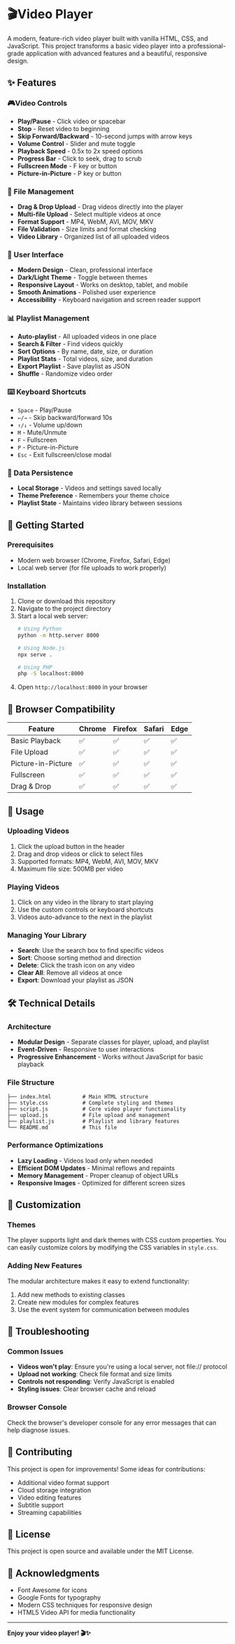 # 🎬Video Player

A modern, feature-rich video player built with vanilla HTML, CSS, and JavaScript. This project transforms a basic video player into a professional-grade application with advanced features and a beautiful, responsive design.

## ✨ Features

### 🎮Video Controls
- **Play/Pause** - Click video or spacebar
- **Stop** - Reset video to beginning
- **Skip Forward/Backward** - 10-second jumps with arrow keys
- **Volume Control** - Slider and mute toggle
- **Playback Speed** - 0.5x to 2x speed options
- **Progress Bar** - Click to seek, drag to scrub
- **Fullscreen Mode** - F key or button
- **Picture-in-Picture** - P key or button

### 📁 File Management
- **Drag & Drop Upload** - Drag videos directly into the player
- **Multi-file Upload** - Select multiple videos at once
- **Format Support** - MP4, WebM, AVI, MOV, MKV
- **File Validation** - Size limits and format checking
- **Video Library** - Organized list of all uploaded videos

### 🎨 User Interface
- **Modern Design** - Clean, professional interface
- **Dark/Light Theme** - Toggle between themes
- **Responsive Layout** - Works on desktop, tablet, and mobile
- **Smooth Animations** - Polished user experience
- **Accessibility** - Keyboard navigation and screen reader support

### 📊 Playlist Management
- **Auto-playlist** - All uploaded videos in one place
- **Search & Filter** - Find videos quickly
- **Sort Options** - By name, date, size, or duration
- **Playlist Stats** - Total videos, size, and duration
- **Export Playlist** - Save playlist as JSON
- **Shuffle** - Randomize video order

### ⌨️ Keyboard Shortcuts
- `Space` - Play/Pause
- `←/→` - Skip backward/forward 10s
- `↑/↓` - Volume up/down
- `M` - Mute/Unmute
- `F` - Fullscreen
- `P` - Picture-in-Picture
- `Esc` - Exit fullscreen/close modal

### 💾 Data Persistence
- **Local Storage** - Videos and settings saved locally
- **Theme Preference** - Remembers your theme choice
- **Playlist State** - Maintains video library between sessions

## 🚀 Getting Started

### Prerequisites
- Modern web browser (Chrome, Firefox, Safari, Edge)
- Local web server (for file uploads to work properly)

### Installation
1. Clone or download this repository
2. Navigate to the project directory
3. Start a local web server:
   ```bash
   # Using Python
   python -m http.server 8000
   
   # Using Node.js
   npx serve .
   
   # Using PHP
   php -S localhost:8000
   ```
4. Open `http://localhost:8000` in your browser

## 📱 Browser Compatibility

| Feature | Chrome | Firefox | Safari | Edge |
|---------|--------|---------|--------|------|
| Basic Playback | ✅ | ✅ | ✅ | ✅ |
| File Upload | ✅ | ✅ | ✅ | ✅ |
| Picture-in-Picture | ✅ | ✅ | ✅ | ✅ |
| Fullscreen | ✅ | ✅ | ✅ | ✅ |
| Drag & Drop | ✅ | ✅ | ✅ | ✅ |

## 🎯 Usage

### Uploading Videos
1. Click the upload button in the header
2. Drag and drop videos or click to select files
3. Supported formats: MP4, WebM, AVI, MOV, MKV
4. Maximum file size: 500MB per video

### Playing Videos
1. Click on any video in the library to start playing
2. Use the custom controls or keyboard shortcuts
3. Videos auto-advance to the next in the playlist

### Managing Your Library
- **Search**: Use the search box to find specific videos
- **Sort**: Choose sorting method and direction
- **Delete**: Click the trash icon on any video
- **Clear All**: Remove all videos at once
- **Export**: Download your playlist as JSON

## 🛠️ Technical Details

### Architecture
- **Modular Design** - Separate classes for player, upload, and playlist
- **Event-Driven** - Responsive to user interactions
- **Progressive Enhancement** - Works without JavaScript for basic playback

### File Structure
```
├── index.html          # Main HTML structure
├── style.css           # Complete styling and themes
├── script.js           # Core video player functionality
├── upload.js           # File upload and management
├── playlist.js         # Playlist and library features
└── README.md           # This file
```

### Performance Optimizations
- **Lazy Loading** - Videos load only when needed
- **Efficient DOM Updates** - Minimal reflows and repaints
- **Memory Management** - Proper cleanup of object URLs
- **Responsive Images** - Optimized for different screen sizes

## 🎨 Customization

### Themes
The player supports light and dark themes with CSS custom properties. You can easily customize colors by modifying the CSS variables in `style.css`.

### Adding New Features
The modular architecture makes it easy to extend functionality:
1. Add new methods to existing classes
2. Create new modules for complex features
3. Use the event system for communication between modules

## 🐛 Troubleshooting

### Common Issues
- **Videos won't play**: Ensure you're using a local server, not file:// protocol
- **Upload not working**: Check file format and size limits
- **Controls not responding**: Verify JavaScript is enabled
- **Styling issues**: Clear browser cache and reload

### Browser Console
Check the browser's developer console for any error messages that can help diagnose issues.

## 🤝 Contributing

This project is open for improvements! Some ideas for contributions:
- Additional video format support
- Cloud storage integration
- Video editing features
- Subtitle support
- Streaming capabilities

## 📄 License

This project is open source and available under the MIT License.

## 🙏 Acknowledgments

- Font Awesome for icons
- Google Fonts for typography
- Modern CSS techniques for responsive design
- HTML5 Video API for media functionality

---

**Enjoy your video player! 🎬✨**
